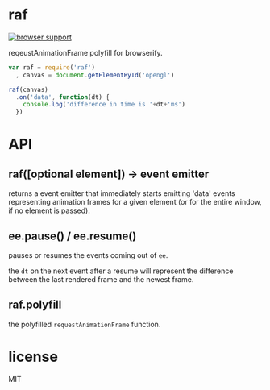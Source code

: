 # raf

[![browser support]([2])]([1])

reqeustAnimationFrame polyfill for browserify.

```javascript
var raf = require('raf')
  , canvas = document.getElementById('opengl')

raf(canvas)
  .on('data', function(dt) {
    console.log('difference in time is '+dt+'ms')
  })


```

# API

## raf([optional element]) -> event emitter

returns a event emitter that immediately starts emitting 'data'
events representing animation frames for a given element (or for the entire
window, if no element is passed).

## ee.pause() / ee.resume()

pauses or resumes the events coming out of `ee`.

the `dt` on the next event after a resume will represent the difference between
the last rendered frame and the newest frame.

## raf.polyfill

the polyfilled `requestAnimationFrame` function.

# license

MIT

  [1]: http://ci.testling.com/chrisdickinson/raf
  [2]: http://ci.testling.com/chrisdickinson/raf.png

